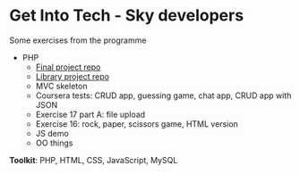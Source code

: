# Get Into Tech - Sky developers

Some exercises from the programme

- PHP
  - [Final project repo](https://github.com/LauraCollard/sky_blog)
  - [Library project repo](https://github.com/LauraCollard/sky_library)
  - MVC skeleton
  - Coursera tests: CRUD app, guessing game, chat app, CRUD app with JSON
  - Exercise 17 part A: file upload
  - Exercise 16: rock, paper, scissors game, HTML version
  - JS demo
  - OO things


**Toolkit**: PHP, HTML, CSS, JavaScript, MySQL
